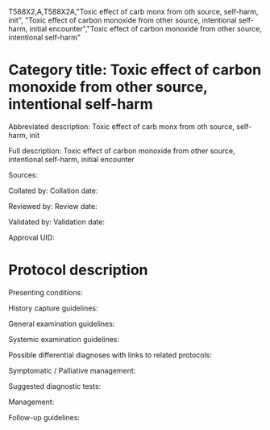 T588X2,A,T588X2A,"Toxic effect of carb monx from oth source, self-harm, init", "Toxic effect of carbon monoxide from other source, intentional self-harm, initial encounter","Toxic effect of carbon monoxide from other source, intentional self-harm"
# Category title: Toxic effect of carbon monoxide from other source, intentional self-harm

Abbreviated description: Toxic effect of carb monx from oth source, self-harm, init

Full description: Toxic effect of carbon monoxide from other source, intentional self-harm, initial encounter

Sources:

Collated by:
Collation date:

Reviewed by:
Review date:

Validated by:
Validation date:

Approval UID:

# Protocol description

Presenting conditions:

History capture guidelines:

General examination guidelines:

Systemic examination guidelines:

Possible differential diagnoses with links to related protocols:

Symptomatic / Palliative management:

Suggested diagnostic tests:

Management:

Follow-up guidelines:
